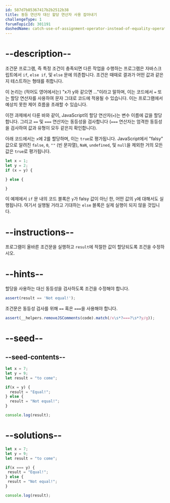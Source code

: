 ```yaml
---
id: 587d7b85367417b2b2512b38
title: 동등 연산자 대신 할당 연산자 사용 잡아내기
challengeType: 1
forumTopicId: 301191
dashedName: catch-use-of-assignment-operator-instead-of-equality-operator
---
```


# --description--

조건문 프로그램, 즉 특정 조건이 충족되면 다른 작업을 수행하는 프로그램은 자바스크립트에서 `if`, `else if`, 및 `else` 문에 의존합니다. 조건은 때때로 결과가 어떤 값과 같은지 테스트하는 형태를 취합니다.

이 논리는 (적어도 영어에서는) "x가 y와 같으면 ..."이라고 말하며, 이는 코드에서 `=` 또는 할당 연산자를 사용하여 문자 그대로 코드에 적용될 수 있습니다. 이는 프로그램에서 예상치 못한 제어 흐름을 초래할 수 있습니다.

이전 과제에서 다룬 바와 같이, JavaScript의 할당 연산자(`=`)는 변수 이름에 값을 할당합니다. 그리고 `==` 및 `===` 연산자는 동등성을 검사합니다 (`===` 연산자는 엄격한 동등성을 검사하여 값과 유형이 모두 같은지 확인합니다).

아래 코드에서는 `x`에 2를 할당하며, 이는 `true`로 평가됩니다. JavaScript에서 "falsy" 값으로 알려진 `false`, `0`, `""` (빈 문자열), `NaN`, `undefined`, 및 `null`을 제외한 거의 모든 값은 `true`로 평가됩니다.

```js
let x = 1;
let y = 2;
if (x = y) {

} else {

}
```

이 예제에서 `if` 문 내의 코드 블록은 `y`가 falsy 값이 아닌 한, 어떤 값의 `y`에 대해서도 실행됩니다. 여기서 실행될 거라고 기대하는 `else` 블록은 실제 실행이 되지 않을 것입니다.

# --instructions--

프로그램이 올바른 조건문을 실행하고 `result`에 적절한 값이 할당되도록 조건을 수정하시오.

# --hints--

할당을 사용하는 대신 동등성을 검사하도록 조건을 수정해야 합니다.

```js
assert(result == 'Not equal!');
```

조건문은 동등성 검사를 위해 `==` 혹은 `===`을 사용해야 합니다.

```js
assert(__helpers.removeJSComments(code).match(/x\s*?===?\s*?y/g));
```

# --seed--

## --seed-contents--

```js
let x = 7;
let y = 9;
let result = "to come";

if(x = y) {
  result = "Equal!";
} else {
  result = "Not equal!";
}

console.log(result);
```

# --solutions--

```js
let x = 7;
let y = 9;
let result = "to come";

if(x === y) {
 result = "Equal!";
} else {
 result = "Not equal!";
}

console.log(result);
```

